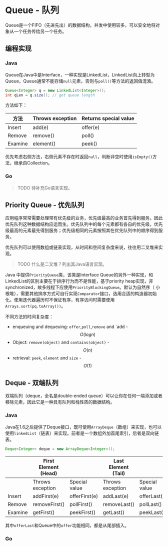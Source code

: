 # Queue - 队列

Queue是一个FIFO（先进先出）的数据结构，并发中使用较多，可以安全地将对象从一个任务传给另一个任务。

## 编程实现

### Java

Queue在Java中是Interface，一种实现是LinkedList，LinkedList向上转型为Queue，Queue通常不能存储`null`元素，否则与`poll()`等方法的返回值混淆。

```java
Queue<Integer> q = new LinkedList<Integer>();
int qLen = q.size(); // get queue length
```

方法如下：

|方法|Throws exception|Returns special value|
|--|--|--|
|Insert|add(e)|offer(e)|
|Remove|remove()|poll()|
|Examine|element()|peek()|

优先考虑右侧方法，右侧元素不存在时返回`null`，判断非空时使用`isEmpty()`方法，继承自Collection。

### Go

> TODO 待补充Go语言实现。

## Priority Queue - 优先队列

应用程序常常需要处理带有优先级的业务，优先级最高的业务首先得到服务。因此优先队列这种数据结构应运而生。优先队列中的每个元素都有各自的优先级，优先级最高的元素最先得到服务；优先级相同的元素按照其在优先队列中的顺序得到服务。

优先队列可以使用数组或链表实现，从时间和空间复杂度来说，往往用二叉堆来实现。

> TODO 什么是二叉堆？列出其Java语言实现。

Java 中提供`PriorityQueue`类，该类是Interface Queue的另外一种实现，和LinkedList的区别主要在于排序行为而不是性能，基于priority heap实现，非 synchronized，故多线程下应使用`PriorityBlockingQueue`。默认为自然序（ 小根堆），需要其他排序方式可自行实现`Comparator`接口，选用合适的构造器初始化。使用迭代器遍历时不保证有序，有序访问时需要使用`Arrays.sort(pq.toArray())`。

不同方法的时间复杂度：

- enqueuing and dequeuing: `offer`,`poll`,`remove` and `add     - $$O(log n)$$
- Object: `remove(object)` and `contains(object)` - $$O(n)$$
- retrieval: `peek`, `element` and `size` - $$O(1)$$

## Deque - 双端队列

双端队列（deque，全名是double-ended queue）可以让你在任何一端添加或者移除元素，因此它是一种具有队列和栈性质的数据结构。

### Java

Java在1.6之后提供了Deque接口，既可使用`ArrayDeque`（数组）来实现，也可以使用`linkedList`（链表）来实现。前者是一个数组外加首尾索引，后者是双向链表。

```java
Deque<Integer> deque = new ArrayDeque<Integer>();
```

||First Element (Head) ||Last Element (Tail)||
|--|--|--|--|--|
||Throws exception|Special value|Throws exception|Special value|
|Insert|addFirst(e)|offerFirst(e)|addLast(e)| offerLast(e)|
|Remove|removeFirst()|pollFirst()|removeLast()| pollLast()|
|Examine|getFirst()|peekFirst()|getLast()|peekLast()|

其中`offerLast`和Queue中的`offer`功能相同，都是从尾部插入。

### Go
